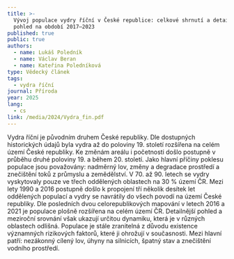 ```yaml
---
title: >-
  Vývoj populace vydry říční v České republice: celkové shrnutí a detailnější
  pohled na období 2017–2023
published: true
public: true
authors:
  - name: Lukáš Poledník
  - name: Václav Beran
  - name: Kateřina Poledníková
type: Vědecký článek
tags:
  - vydra říční
journal: Příroda
year: 2025
lang:
  - cs
link: /media/2024/Vydra_fin.pdf
---
```

Vydra říční je původním druhem České republiky. Dle dostupných historických údajů byla vydra až do poloviny 19. století rozšířena na celém území České republiky. Ke změnám areálu i početnosti došlo postupně v průběhu druhé poloviny 19. a během 20. století. Jako hlavní příčiny poklesu populace jsou považovány: nadměrný lov, změny a degradace prostředí a znečištění toků z průmyslu a zemědělství. V 70. až 90. letech se vydry vyskytovaly pouze ve třech oddělených oblastech na 30 % území ČR. Mezi lety 1990 a 2016 postupně došlo k propojení tří několik desítek let oddělených populací a vydry se navrátily do všech povodí na území České republiky. Dle posledních dvou celorepublikových mapování v letech 2016 a 2021 je populace plošně rozšířena na celém území ČR. Detailnější pohled a meziroční srovnání však ukazují určitou dynamiku, která je v různých oblastech odlišná. Populace je stále zranitelná z důvodu existence významných rizikových faktorů, které ji ohrožují v současnosti. Mezi hlavní patří: nezákonný cílený lov, úhyny na silnicích, špatný stav a znečištění vodního prostředí.
